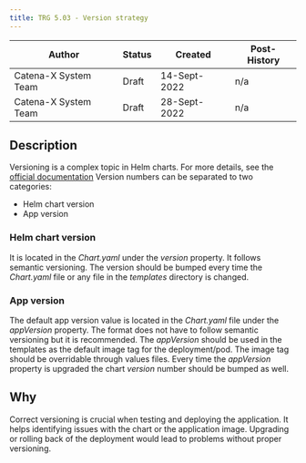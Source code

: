 ```yaml
---
title: TRG 5.03 - Version strategy
---
```


| Author               | Status | Created      | Post-History |
|----------------------|--------|--------------|--------------|
| Catena-X System Team | Draft  | 14-Sept-2022 | n/a          |
| Catena-X System Team | Draft  | 28-Sept-2022 | n/a          |

## Description

Versioning is a complex topic in Helm charts.
For more details, see the [official documentation](https://helm.sh/docs/topics/charts/#charts-and-versioning)
Version numbers can be separated to two categories:

- Helm chart version
- App version

### Helm chart version

It is located in the _Chart.yaml_ under the _version_ property.
It follows semantic versioning.
The version should be bumped every time the _Chart.yaml_ file or any file in the _templates_ directory is changed.

### App version

The default app version value is located in the _Chart.yaml_ file under the _appVersion_ property.
The format does not have to follow semantic versioning but it is recommended.
The _appVersion_ should be used in the templates as the default image tag for the deployment/pod.
The image tag should be overridable through values files.
Every time the _appVersion_ property is upgraded the chart _version_ number should be bumped as well.

## Why

Correct versioning is crucial when testing and deploying the application.
It helps identifying issues with the chart or the application image.
Upgrading or rolling back of the deployment would lead to problems without proper versioning.
